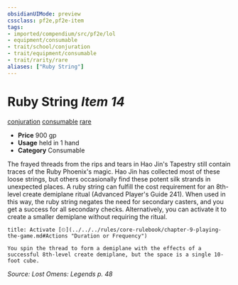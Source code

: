 ```yaml
---
obsidianUIMode: preview
cssclass: pf2e,pf2e-item
tags:
- imported/compendium/src/pf2e/lol
- equipment/consumable
- trait/school/conjuration
- trait/equipment/consumable
- trait/rarity/rare
aliases: ["Ruby String"]
---
```

# Ruby String *Item 14*  
[conjuration](conjuration.md)  [consumable](consumable.md)  [rare](rare.md)  

- **Price** 900 gp
- **Usage** held in 1 hand
- **Category** Consumable

The frayed threads from the rips and tears in Hao Jin's Tapestry still contain traces of the Ruby Phoenix's magic. Hao Jin has collected most of these loose strings, but others occasionally find these potent silk strands in unexpected places. A ruby string can fulfill the cost requirement for an 8th-level create demiplane ritual (Advanced Player's Guide 241). When used in this way, the ruby string negates the need for secondary casters, and you get a success for all secondary checks. Alternatively, you can activate it to create a smaller demiplane without requiring the ritual.

```ad-embed-ability
title: Activate [⏲](../../../rules/core-rulebook/chapter-9-playing-the-game.md#Actions "Duration or Frequency")

You spin the thread to form a demiplane with the effects of a successful 8th-level create demiplane, but the space is a single 10-foot cube.
```

*Source: Lost Omens: Legends p. 48*
